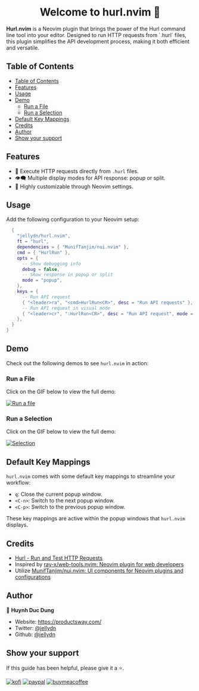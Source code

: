 <h1 align="center">Welcome to hurl.nvim 👋</h1>
<p>
  <strong>Hurl.nvim</strong> is a Neovim plugin that brings the power of the Hurl command line tool into your editor. Designed to run HTTP requests from `.hurl` files, this plugin simplifies the API development process, making it both efficient and versatile.
</p>

## Table of Contents

<!--toc:start-->
- [Table of Contents](#table-of-contents)
- [Features](#features)
- [Usage](#usage)
- [Demo](#demo)
  - [Run a File](#run-a-file)
  - [Run a Selection](#run-a-selection)
- [Default Key Mappings](#default-key-mappings)
- [Credits](#credits)
- [Author](#author)
- [Show your support](#show-your-support)
<!--toc:end-->

## Features

- 🚀 Execute HTTP requests directly from `.hurl` files.
- 👁‍🗨 Multiple display modes for API response: popup or split.
- 🌈 Highly customizable through Neovim settings.

## Usage

Add the following configuration to your Neovim setup:

```lua
  {
    "jellydn/hurl.nvim",
    ft = "hurl",
    dependencies = { "MunifTanjim/nui.nvim" },
    cmd = { "HurlRun" },
    opts = {
      -- Show debugging info
      debug = false,
      -- Show response in popup or split
      mode = "popup",
    },
    keys = {
      -- Run API request
      { "<leader>ra", "<cmd>HurlRun<CR>", desc = "Run API requests" },
      -- Run API request in visual mode
      { "<leader>cr", ":HurlRun<CR>", desc = "Run API request", mode = "v" },
    },
  }
}
```

## Demo

Check out the following demos to see `hurl.nvim` in action:

### Run a File

Click on the GIF below to view the full demo:

[![Run a file](https://i.gyazo.com/e554e81788aad910848ff991c9369d7b.gif)](https://gyazo.com/e554e81788aad910848ff991c9369d7b)

### Run a Selection

Click on the GIF below to view the full demo:

[![Selection](https://i.gyazo.com/1a44dbbf165006fb5744c8f10883bb69.gif)](https://gyazo.com/1a44dbbf165006fb5744c8f10883bb69)

## Default Key Mappings

`hurl.nvim` comes with some default key mappings to streamline your workflow:

- `q`: Close the current popup window.
- `<C-n>`: Switch to the next popup window.
- `<C-p>`: Switch to the previous popup window.

These key mappings are active within the popup windows that `hurl.nvim` displays.

## Credits

- [Hurl - Run and Test HTTP Requests](https://hurl.dev/)
- Inspired by [ray-x/web-tools.nvim: Neovim plugin for web developers](https://github.com/ray-x/web-tools.nvim)
- Utilize [MunifTanjim/nui.nvim: UI components for Neovim plugins and configurations](https://github.com/MunifTanjim/nui.nvim)

## Author

👤 **Huynh Duc Dung**

- Website: https://productsway.com/
- Twitter: [@jellydn](https://twitter.com/jellydn)
- Github: [@jellydn](https://github.com/jellydn)

## Show your support

If this guide has been helpful, please give it a ⭐️.

[![kofi](https://img.shields.io/badge/Ko--fi-F16061?style=for-the-badge&logo=ko-fi&logoColor=white)](https://ko-fi.com/dunghd)
[![paypal](https://img.shields.io/badge/PayPal-00457C?style=for-the-badge&logo=paypal&logoColor=white)](https://paypal.me/dunghd)
[![buymeacoffee](https://img.shields.io/badge/Buy_Me_A_Coffee-FFDD00?style=for-the-badge&logo=buy-me-a-coffee&logoColor=black)](https://www.buymeacoffee.com/dunghd)

